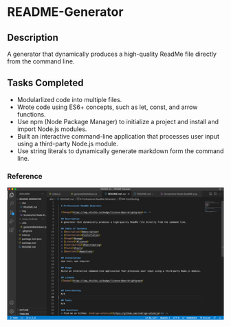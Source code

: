 # README-Generator

## Description
A generator that dynamically produces a high-quality ReadMe file directly from the command line. 

## Tasks Completed 
* Modularlized code into multiple files.
* Wrote code using ES6+ concepts, such as let, const, and arrow functions.
* Use npm (Node Package Manager) to initialize a project and install and import Node.js modules.
* Built an interactive command-line application that processes user input using a third-party Node.js module.
* Use string literals to dynamically generate markdown form the command line. 

### Reference 
![Screenshot of index.js](./img/Screenshot-vscode-readme-generated.png)